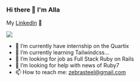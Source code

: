 ### Hi there 👋 I'm Alla
My <a href="https://www.linkedin.com/in/alla-massorova-477551116/">LinkedIn</a> 💼

![](https://github.com/Arrrlekino/Arrrlekino/blob/main/Edit555.gif)
<!--
<img src="https://media1.giphy.com/media/13HgwGsXF0aiGY/giphy.gif"/>
<img align="right" src="https://media1.giphy.com/media/13HgwGsXF0aiGY/giphy.gif" />
![](hello003.gif)
<p><img src="https://giphy.com/embed/wC5ymiMZSvaXPD4wdf" width="100%" height="100%" style="position:absolute" /></p>
<img src="https://giphy.com/embed/q1VqUDi4nIc51teOZh" />
<img src="https://github.com/Arrrlekino/Arrrlekino/raw/main/hello003.gif" width="100%"/>
![](https://github.com/Arrrlekino/Arrrlekino/blob/main/hello003.gif)
https://github.com/Arrrlekino/Arrrlekino/blob/main/hello0012.gif.mp4
<iframe src="https://giphy.com/embed/q1VqUDi4nIc51teOZh" width="480" height="113" frameBorder="0" class="giphy-embed" allowFullScreen></iframe><p><a href="https://giphy.com/gifs/hello-q1VqUDi4nIc51teOZh">via GIPHY</a></p>
-->
<!--
**Arrrlekino/Arrrlekino** is a ✨ _special_ ✨ repository because its `README.md` (this file) appears on your GitHub profile.

Here are some ideas to get you started:
-->
- 🔭 I’m currently have internship on the Quartix
- 🌱 I’m currently learning Tailwindcss...
- 👯 I’m looking for job as Full Stack Ruby on Rails
- 🤔 I’m looking for help with news of Ruby7
- 📫 How to reach me: zebrasteel@gmail.com 







